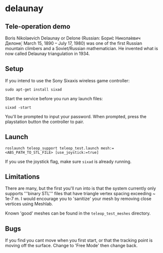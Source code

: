 # delaunay
## Tele-operation demo
Boris Nikolaevich Delaunay or Delone (Russian: Бори́с Никола́евич Делоне́; March 15, 1890 – July 17, 1980) was one of the first Russian mountain climbers and a Soviet/Russian mathematician. He invented what is now called Delaunay triangulation in 1934.

## Setup

If you intend to use the Sony Sixaxis wireless game controller:
```
sudo apt-get install sixad
```

Start the service before you run any launch files:
```
sixad -start
```

You'll be prompted to input your password. When prompted, press the playstation button the controller to pair.

## Launch

```
roslaunch teleop_support teleop_test.launch mesh:=<ABS_PATH_TO_STL_FILE> [use_joystick:=true]
```

If you use the joystick flag, make sure `sixad` is already running.

## Limitations

There are many, but the first you'll run into is that the system currently only supports '''binary STL''' files that have triangle vertex spacing exceeding ~ 1e-7 m. I would encourage you to 'sanitize' your mesh by removing close vertices using Meshlab.

Known 'good' meshes can be found in the `teleop_test_meshes` directory.

## Bugs

If you find you cant move when you first start, or that the tracking point is moving off the surface. Change to 'Free Mode' then change back.
